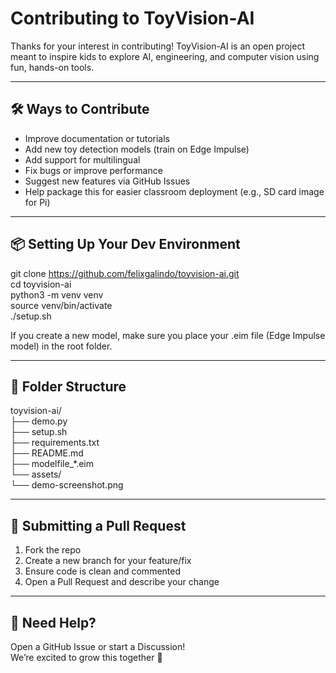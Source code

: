 # Contributing to ToyVision-AI

Thanks for your interest in contributing! ToyVision-AI is an open project meant to inspire kids to explore AI, engineering, and computer vision using fun, hands-on tools.

---

## 🛠️ Ways to Contribute

- Improve documentation or tutorials  
- Add new toy detection models (train on Edge Impulse)  
- Add support for multilingual   
- Fix bugs or improve performance  
- Suggest new features via GitHub Issues  
- Help package this for easier classroom deployment (e.g., SD card image for Pi)

---

## 📦 Setting Up Your Dev Environment

git clone https://github.com/felixgalindo/toyvision-ai.git  
cd toyvision-ai  
python3 -m venv venv  
source venv/bin/activate  
./setup.sh  

If you create a new model, make sure you place your .eim file (Edge Impulse model) in the root folder.

---

## 📂 Folder Structure

toyvision-ai/  
├── demo.py  
├── setup.sh  
├── requirements.txt  
├── README.md  
├── modelfile_*.eim  
└── assets/  
    └── demo-screenshot.png

---

## 🧪 Submitting a Pull Request

1. Fork the repo  
2. Create a new branch for your feature/fix  
3. Ensure code is clean and commented  
4. Open a Pull Request and describe your change  

---

## 🧠 Need Help?

Open a GitHub Issue or start a Discussion!  
We’re excited to grow this together 🚀
